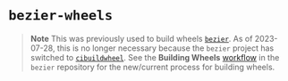 # `bezier-wheels`

> **Note**
> This was previously used to build wheels [`bezier`][1]. As of 2023-07-28,
> this is no longer necessary because the `bezier` project has switched
> to [`cibuildwheel`][2]. See the **Building Wheels** [workflow][3] in the
> `bezier` repository for the new/current process for building wheels.

[1]: https://github.com/dhermes/bezier
[2]: https://github.com/pypa/cibuildwheel
[3]: https://github.com/dhermes/bezier/blob/2023.7.28/.github/workflows/wheels.yaml
